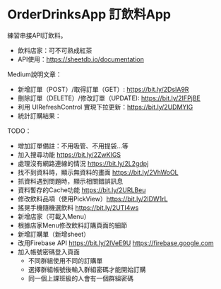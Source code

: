 # OrderDrinksApp 訂飲料App

練習串接API訂飲料。

- 飲料店家：可不可熟成紅茶
- API使用：https://sheetdb.io/documentation

Medium說明文章：
- 新增訂單（POST）/取得訂單（GET）: https://bit.ly/2DsIA9R
- 刪除訂單（DELETE）/修改訂單（UPDATE): https://bit.ly/2IFPjBE
- 利用 UIRefreshControl 實現下拉更新：https://bit.ly/2UDMYIG
- 統計訂購結果：

TODO：
- 增加訂單備註：不用吸管、不用提袋...等
- 加入搜尋功能 https://bit.ly/2ZwKIGS
- 處理沒有網路連線的情況 https://bit.ly/2L2gdpj
- 找不到資料時，顯示無資料的畫面 https://bit.ly/2VhWoOL
- 抓資料遇到問題時，顯示相關錯誤訊息 
- 資料暫存的Cache功能 https://bit.ly/2URLBeu
- 修改飲料品項（使用PickView）https://bit.ly/2IDW1rL 
- 搖晃手機隨機選飲料 https://bit.ly/2UTI4ws
- 新增店家（可載入Menu）
- 根據店家Menu修改飲料訂購頁面的細節
- 新增訂購單（新增sheet）
- 改用Firebase API https://bit.ly/2IVeE9U https://firebase.google.com
- 加入帳號密碼登入頁面
  - 不同群組使用不同的訂購單
  - 選擇群組帳號後輸入群組密碼才能開始訂購
  - 同一個上課班級的人會有一個群組密碼
